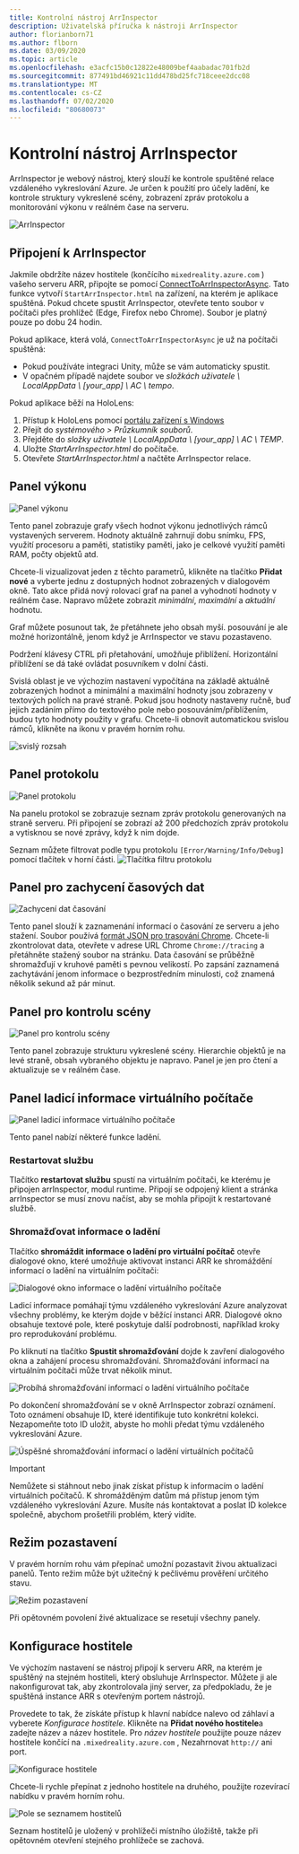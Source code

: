 ```yaml
---
title: Kontrolní nástroj ArrInspector
description: Uživatelská příručka k nástroji ArrInspector
author: florianborn71
ms.author: flborn
ms.date: 03/09/2020
ms.topic: article
ms.openlocfilehash: e3acfc15b0c12822e48009bef4aabadac701fb2d
ms.sourcegitcommit: 877491bd46921c11dd478bd25fc718ceee2dcc08
ms.translationtype: MT
ms.contentlocale: cs-CZ
ms.lasthandoff: 07/02/2020
ms.locfileid: "80680073"
---
```

# <a name="the-arrinspector-inspection-tool"></a>Kontrolní nástroj ArrInspector

ArrInspector je webový nástroj, který slouží ke kontrole spuštěné relace vzdáleného vykreslování Azure. Je určen k použití pro účely ladění, ke kontrole struktury vykreslené scény, zobrazení zpráv protokolu a monitorování výkonu v reálném čase na serveru.

![ArrInspector](./media/arr-inspector.png)

## <a name="connecting-to-the-arrinspector"></a>Připojení k ArrInspector

Jakmile obdržíte název hostitele (končícího `mixedreality.azure.com` ) vašeho serveru ARR, připojte se pomocí [ConnectToArrInspectorAsync](../../how-tos/frontend-apis.md#connect-to-arr-inspector). Tato funkce vytvoří `StartArrInspector.html` na zařízení, na kterém je aplikace spuštěná. Pokud chcete spustit ArrInspector, otevřete tento soubor v počítači přes prohlížeč (Edge, Firefox nebo Chrome). Soubor je platný pouze po dobu 24 hodin.

Pokud aplikace, která volá, `ConnectToArrInspectorAsync` je už na počítači spuštěná:

* Pokud používáte integraci Unity, může se vám automaticky spustit.
* V opačném případě najdete soubor ve *složkách uživatele \\ LocalAppData \\ [your_app] \\ AC \\ tempo*.

Pokud aplikace běží na HoloLens:

1. Přístup k HoloLens pomocí [portálu zařízení s Windows](https://docs.microsoft.com/windows/mixed-reality/using-the-windows-device-portal)
1. Přejít do *systémového > Průzkumník souborů*.
1. Přejděte do *složky uživatele \\ LocalAppData \\ [your_app] \\ AC \\ TEMP*.
1. Uložte *StartArrInspector.html* do počítače.
1. Otevřete *StartArrInspector.html* a načtěte ArrInspector relace.

## <a name="the-performance-panel"></a>Panel výkonu

![Panel výkonu](./media/performance-panel.png)

Tento panel zobrazuje grafy všech hodnot výkonu jednotlivých rámců vystavených serverem. Hodnoty aktuálně zahrnují dobu snímku, FPS, využití procesoru a paměti, statistiky paměti, jako je celkové využití paměti RAM, počty objektů atd.

Chcete-li vizualizovat jeden z těchto parametrů, klikněte na tlačítko **Přidat nové** a vyberte jednu z dostupných hodnot zobrazených v dialogovém okně. Tato akce přidá nový rolovací graf na panel a vyhodnotí hodnoty v reálném čase. Napravo můžete zobrazit *minimální*, *maximální* a *aktuální* hodnotu.

Graf můžete posunout tak, že přetáhnete jeho obsah myší. posouvání je ale možné horizontálně, jenom když je ArrInspector ve stavu pozastaveno.

Podržení klávesy CTRL při přetahování, umožňuje přiblížení. Horizontální přiblížení se dá také ovládat posuvníkem v dolní části.

Svislá oblast je ve výchozím nastavení vypočítána na základě aktuálně zobrazených hodnot a minimální a maximální hodnoty jsou zobrazeny v textových polích na pravé straně. Pokud jsou hodnoty nastaveny ručně, buď jejich zadáním přímo do textového pole nebo posouváním/přiblížením, budou tyto hodnoty použity v grafu. Chcete-li obnovit automatickou svislou rámců, klikněte na ikonu v pravém horním rohu.

![svislý rozsah](./media/vertical-range.png)

## <a name="the-log-panel"></a>Panel protokolu

![Panel protokolu](./media/log-panel.png)

Na panelu protokol se zobrazuje seznam zpráv protokolu generovaných na straně serveru. Při připojení se zobrazí až 200 předchozích zpráv protokolu a vytisknou se nové zprávy, když k nim dojde.

Seznam můžete filtrovat podle typu protokolu `[Error/Warning/Info/Debug]` pomocí tlačítek v horní části.
![Tlačítka filtru protokolu](./media/log-filter.png)

## <a name="the-timing-data-capture-panel"></a>Panel pro zachycení časových dat

![Zachycení dat časování](./media/timing-data-capture.png)

Tento panel slouží k zaznamenání informací o časování ze serveru a jeho stažení. Soubor používá [formát JSON pro trasování Chrome](https://docs.google.com/document/d/1CvAClvFfyA5R-PhYUmn5OOQtYMH4h6I0nSsKchNAySU/edit). Chcete-li zkontrolovat data, otevřete v adrese URL Chrome `Chrome://tracing` a přetáhněte stažený soubor na stránku. Data časování se průběžně shromažďují v kruhové paměti s pevnou velikostí. Po zapsání zaznamená zachytávání jenom informace o bezprostředním minulosti, což znamená několik sekund až pár minut.

## <a name="the-scene-inspection-panel"></a>Panel pro kontrolu scény

![Panel pro kontrolu scény](./media/scene-inspection-panel.png)

Tento panel zobrazuje strukturu vykreslené scény. Hierarchie objektů je na levé straně, obsah vybraného objektu je napravo. Panel je jen pro čtení a aktualizuje se v reálném čase.

## <a name="the-vm-debug-information-panel"></a>Panel ladicí informace virtuálního počítače

![Panel ladicí informace virtuálního počítače](./media/state-debugger-panel.png)

Tento panel nabízí některé funkce ladění.

### <a name="restart-service"></a>Restartovat službu

Tlačítko **restartovat službu** spustí na virtuálním počítači, ke kterému je připojen arrInspector, modul runtime. Připojí se odpojený klient a stránka arrInspector se musí znovu načíst, aby se mohla připojit k restartované službě.

### <a name="collect-debug-information"></a>Shromažďovat informace o ladění

Tlačítko **shromáždit informace o ladění pro virtuální počítač** otevře dialogové okno, které umožňuje aktivovat instanci ARR ke shromáždění informací o ladění na virtuálním počítači:

![Dialogové okno informace o ladění virtuálního počítače](./media/state-debugger-dialog.png)

Ladicí informace pomáhají týmu vzdáleného vykreslování Azure analyzovat všechny problémy, ke kterým dojde v běžící instanci ARR. Dialogové okno obsahuje textové pole, které poskytuje další podrobnosti, například kroky pro reprodukování problému.

Po kliknutí na tlačítko **Spustit shromažďování** dojde k zavření dialogového okna a zahájení procesu shromažďování. Shromažďování informací na virtuálním počítači může trvat několik minut.

![Probíhá shromažďování informací o ladění virtuálního počítače](./media/state-debugger-panel-in-progress.png)

Po dokončení shromažďování se v okně ArrInspector zobrazí oznámení. Toto oznámení obsahuje ID, které identifikuje tuto konkrétní kolekci. Nezapomeňte toto ID uložit, abyste ho mohli předat týmu vzdáleného vykreslování Azure.

![Úspěšné shromažďování informací o ladění virtuálních počítačů](./media/state-debugger-snackbar-success.png)

> [!IMPORTANT]
> Nemůžete si stáhnout nebo jinak získat přístup k informacím o ladění virtuálních počítačů. K shromážděným datům má přístup jenom tým vzdáleného vykreslování Azure. Musíte nás kontaktovat a poslat ID kolekce společně, abychom prošetřili problém, který vidíte.

## <a name="pause-mode"></a>Režim pozastavení

V pravém horním rohu vám přepínač umožní pozastavit živou aktualizaci panelů. Tento režim může být užitečný k pečlivému prověření určitého stavu.

![Režim pozastavení](./media/pause-mode.png)

Při opětovném povolení živé aktualizace se resetují všechny panely.

## <a name="host-configuration"></a>Konfigurace hostitele

Ve výchozím nastavení se nástroj připojí k serveru ARR, na kterém je spuštěný na stejném hostiteli, který obsluhuje ArrInspector. Můžete ji ale nakonfigurovat tak, aby zkontrolovala jiný server, za předpokladu, že je spuštěná instance ARR s otevřeným portem nástrojů.

Provedete to tak, že získáte přístup k hlavní nabídce nalevo od záhlaví a vyberete *Konfigurace hostitele*. Klikněte na **Přidat nového hostitele**a zadejte název a název hostitele. Pro *název hostitele* použijte pouze název hostitele končící na `.mixedreality.azure.com` , Nezahrnovat `http://` ani port.

![Konfigurace hostitele](./media/host-configuration.png)

Chcete-li rychle přepínat z jednoho hostitele na druhého, použijte rozevírací nabídku v pravém horním rohu.

![Pole se seznamem hostitelů](./media/host-switch-combo.png)

Seznam hostitelů je uložený v prohlížeči místního úložiště, takže při opětovném otevření stejného prohlížeče se zachová.
